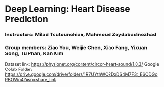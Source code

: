 # Deep Learning: Heart Disease Prediction

### Instructors: Milad Toutounchian, Mahmoud Zeydabadinezhad
### Group members: Ziao You, Weijie Chen, Xiao Fang, Yixuan Song, Tu Phan, Kan Kim


Dataset link: https://physionet.org/content/circor-heart-sound/1.0.3/
Google Colab Folder: https://drive.google.com/drive/folders/1R7UYthWO2DxDS4M7F3t_E6CDGoRBOWn4?usp=share_link
